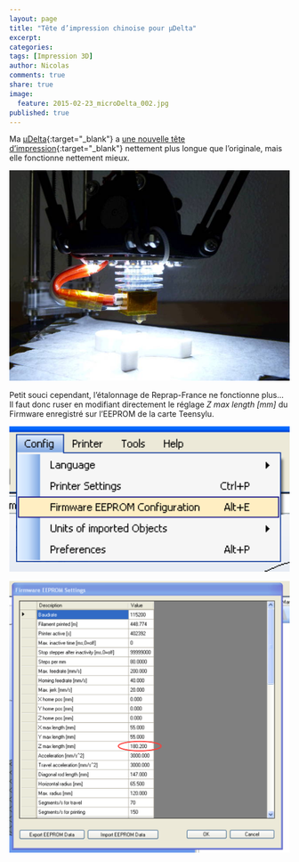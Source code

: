```yaml
---
layout: page
title: "Tête d’impression chinoise pour µDelta"
excerpt:
categories:
tags: [Impression 3D]
author: Nicolas
comments: true
share: true
image:
  feature: 2015-02-23_microDelta_002.jpg
published: true
---
```



Ma [µDelta](http://www.reprap-france.com){:target="_blank"} a [une nouvelle tête d’impression](http://www.aliexpress.com/snapshot/6628216843.html){:target="_blank"} nettement plus longue que l’originale, mais elle fonctionne nettement mieux.


![](/files/2015-05-24-tete-impression/images/2015-05-24_hotend_6628216843.jpg)


Petit souci cependant, l’étalonnage de Reprap-France ne fonctionne plus... Il faut donc ruser en modifiant directement le réglage *Z max length [mm]* du Firmware enregistré sur l’EEPROM de la carte Teensylu.

![](/files/2015-05-24-tete-impression/images/FirmwareEEPROMSettings_1.png)

![](/files/2015-05-24-tete-impression/images/FirmwareEEPROMSettings_2.png)
